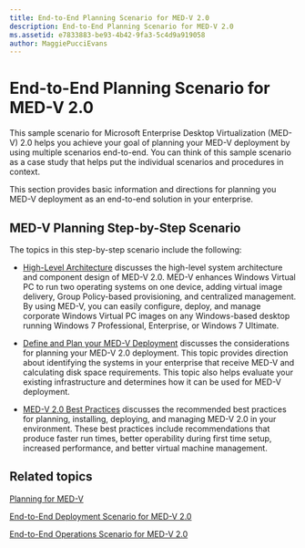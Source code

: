 ```yaml
---
title: End-to-End Planning Scenario for MED-V 2.0
description: End-to-End Planning Scenario for MED-V 2.0
ms.assetid: e7833883-be93-4b42-9fa3-5c4d9a919058
author: MaggiePucciEvans
---
```


# End-to-End Planning Scenario for MED-V 2.0


This sample scenario for Microsoft Enterprise Desktop Virtualization (MED-V) 2.0 helps you achieve your goal of planning your MED-V deployment by using multiple scenarios end-to-end. You can think of this sample scenario as a case study that helps put the individual scenarios and procedures in context.

This section provides basic information and directions for planning you MED-V deployment as an end-to-end solution in your enterprise.

## MED-V Planning Step-by-Step Scenario


The topics in this step-by-step scenario include the following:

-   [High-Level Architecture](high-level-architecturemedv2.md) discusses the high-level system architecture and component design of MED-V 2.0. MED-V enhances Windows Virtual PC to run two operating systems on one device, adding virtual image delivery, Group Policy-based provisioning, and centralized management. By using MED-V, you can easily configure, deploy, and manage corporate Windows Virtual PC images on any Windows-based desktop running Windows 7 Professional, Enterprise, or Windows 7 Ultimate.

-   [Define and Plan your MED-V Deployment](define-and-plan-your-med-v-deployment.md) discusses the considerations for planning your MED-V 2.0 deployment. This topic provides direction about identifying the systems in your enterprise that receive MED-V and calculating disk space requirements. This topic also helps evaluate your existing infrastructure and determines how it can be used for MED-V deployment.

-   [MED-V 2.0 Best Practices](med-v-20-best-practices.md) discusses the recommended best practices for planning, installing, deploying, and managing MED-V 2.0 in your environment. These best practices include recommendations that produce faster run times, better operability during first time setup, increased performance, and better virtual machine management.

## Related topics


[Planning for MED-V](planning-for-med-v.md)

[End-to-End Deployment Scenario for MED-V 2.0](end-to-end-deployment-scenario-for-med-v-20.md)

[End-to-End Operations Scenario for MED-V 2.0](end-to-end-operations-scenario-for-med-v-20.md)

 

 





